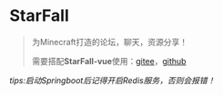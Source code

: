 # StarFall

> 为Minecraft打造的论坛，聊天，资源分享！
> 
> 需要搭配**StarFall-vue**使用：[gitee](https://gitee.com/turing-ice/StarFall-vue)，[github](https://github.com/Turing158/StarFall-vue)

_tips:启动Springboot后记得开启Redis服务，否则会报错！_
